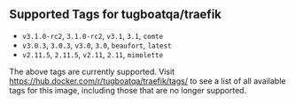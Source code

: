 ## Supported Tags for tugboatqa/traefik

* `v3.1.0-rc2`, `3.1.0-rc2`, `v3.1`, `3.1`, `comte`
* `v3.0.3`, `3.0.3`, `v3.0`, `3.0`, `beaufort`, `latest`
* `v2.11.5`, `2.11.5`, `v2.11`, `2.11`, `mimolette`

The above tags are currently supported. Visit https://hub.docker.com/r/tugboatqa/traefik/tags/ to see a list of all available tags for this image, including those that are no longer supported.
